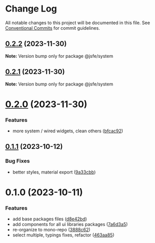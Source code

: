 # Change Log

All notable changes to this project will be documented in this file.
See [Conventional Commits](https://conventionalcommits.org) for commit guidelines.

## [0.2.2](https://github.com/json-schema-form-element/jsfe/compare/@jsfe/system@0.2.1...@jsfe/system@0.2.2) (2023-11-30)

**Note:** Version bump only for package @jsfe/system

## [0.2.1](https://github.com/json-schema-form-element/jsfe/compare/@jsfe/system@0.2.0...@jsfe/system@0.2.1) (2023-11-30)

**Note:** Version bump only for package @jsfe/system

# [0.2.0](https://github.com/json-schema-form-element/jsfe/compare/@jsfe/system@0.1.1...@jsfe/system@0.2.0) (2023-11-30)

### Features

- more system / wired widgets, clean others ([bfcac92](https://github.com/json-schema-form-element/jsfe/commit/bfcac9247ded39af312b2df99a21a6d94d37c965))

## [0.1.1](https://github.com/json-schema-form-element/jsfe/compare/@jsfe/system@0.1.0...@jsfe/system@0.1.1) (2023-10-12)

### Bug Fixes

- better styles, material export ([9a33cbb](https://github.com/json-schema-form-element/jsfe/commit/9a33cbb29059ac8827647db6a7deda45d9cb3c09))

# 0.1.0 (2023-10-11)

### Features

- add base packages files ([d8e42bd](https://github.com/json-schema-form-element/jsfe/commit/d8e42bdcda5f8af5e2728e1556946d333e7f59b5))
- add components for all ui libraries packages ([7a6d3a5](https://github.com/json-schema-form-element/jsfe/commit/7a6d3a53f3939d00512c9f42925d1f9f1db246ff))
- re-organize to mono-repo ([3888c62](https://github.com/json-schema-form-element/jsfe/commit/3888c62a07b07aed2262c7e0c7b66919f30505ef))
- select multiple, typings fixes, refactor ([463aa85](https://github.com/json-schema-form-element/jsfe/commit/463aa85d7ba22480513bc485ab4ad849e39c5402))

